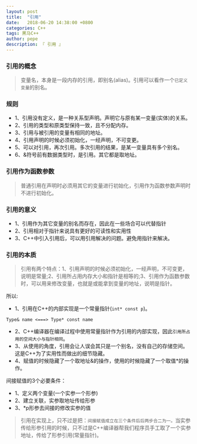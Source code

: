 ```yaml
---
layout: post
title:  "引用"
date:   2018-06-20 14:38:00 +0800
categories: C++
tags: 黑马C++
author: pepe
description: 『 引用 』
---
```


### 引用的概念

> 变量名，本身是一段内存的引用，即别名(alias)。引用可以看作一个`已定义变量`的别名。

### 规则

* 1、引用没有定义，是一种关系型声明。声明它与原有某一变量(实体)的关系。
* 2、引用的类型和原类型保持一致，且不分配内存。
* 3、引用与被引用的变量有相同的地址。
* 4、引用声明的时候必须初始化，一经声明，不可变更。
* 5、可以对引用，再次引用。多次引用的结果，是某一变量具有多个别名。
* 6、&符号前有数据类型时，是引用。其它都是取地址。

### 引用作为函数参数

> 普通引用在声明时必须用其它的变量进行初始化，引用作为函数参数声明时不进行初始化。

### 引用的意义

* 1、引用作为其它变量的别名而存在，因此在一些场合可以代替指针
* 2、引用相对于指针来说具有更好的可读性和实用性
* 3、C++中引入引用后，可以用引用解决的问题。避免用指针来解决。

### 引用的本质

> 引用有两个特点：1、引用声明的时候必须初始化，一经声明，不可变更，说明是常量;2、引用所占用内存大小和指针是相等的;3、引用作为函数参数时，可以用来修改变量，也就是或能拿到变量的地址，说明是指针。

所以:

* 1、引用在C++的内部实现是一个常量指针(`int* const p`)。
```
Type& name <===> Type* const name
```
* 2、C++编译器在编译过程中使用常量指针作为引用的内部实现，因此`引用所占用的空间大小与指针相同`。
* 3、从使用的角度，引用会让人误会其只是一个别名，没有自己的存储空间。这是C++为了实用性而做出的细节隐藏。
* 4、赋值的时候隐藏了一个取地址&的操作，使用的时候隐藏了一个取值*的操作。
    
间接赋值的3个必要条件：

* 1、定义两个变量(一个实参一个形参)
* 2、建立关联，实参取地址传给形参
* 3、*p形参去间接的修改实参的值

> 引用在实现上，只不过是把：`间接赋值成立在三个条件后后两步合二为一。`当实参传给形参引用的时候，只不过是C++编译器帮我们程序员手工取了一个实参地址，传给了形参引用(常量指针)。
    
    
    
    
    
    
    
    
    
    
    
    
    
    
    
    
    
    
    
    
    
    
    
    
    
    
    














